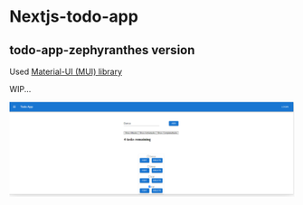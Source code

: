 # Nextjs-todo-app

## todo-app-zephyranthes version
Used [Material-UI (MUI) library](https://mui.com/)

WIP...

![TODO App MUI](./assets/todov2.PNG)

